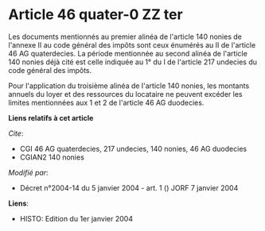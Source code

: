 # Article 46 quater-0 ZZ ter

Les documents mentionnés au premier alinéa de l'article 140 nonies de l'annexe II au code général des impôts sont ceux
énumérés au II de l'article 46 AG quaterdecies. La période mentionnée au second alinéa de l'article 140 nonies déjà cité est
celle indiquée au 1° du I de l'article 217 undecies du code général des impôts.

Pour l'application du troisième alinéa de l'article 140 nonies, les montants annuels du loyer et des ressources du locataire
ne peuvent excéder les limites mentionnées aux 1 et 2 de l'article 46 AG duodecies.

**Liens relatifs à cet article**

_Cite_:

  - CGI 46 AG quaterdecies, 217 undecies, 140 nonies, 46 AG duodecies
  - CGIAN2 140 nonies

_Modifié par_:

  - Décret n°2004-14 du 5 janvier 2004 - art. 1 () JORF 7 janvier 2004

**Liens**:

  - HISTO: Edition du 1er janvier 2004
